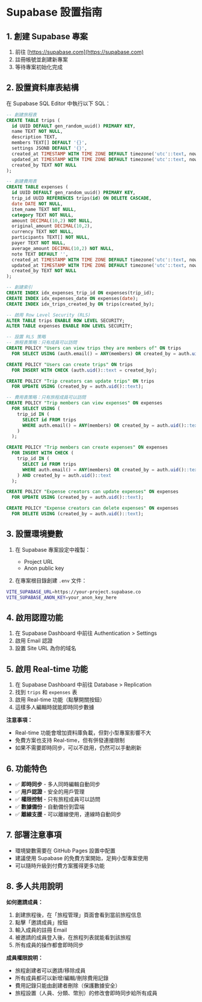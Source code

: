 # Supabase 設置指南

## 1. 創建 Supabase 專案

1. 前往 [https://supabase.com](https://supabase.com)
2. 註冊帳號並創建新專案
3. 等待專案初始化完成

## 2. 設置資料庫表結構

在 Supabase SQL Editor 中執行以下 SQL：

```sql
-- 創建旅程表
CREATE TABLE trips (
  id UUID DEFAULT gen_random_uuid() PRIMARY KEY,
  name TEXT NOT NULL,
  description TEXT,
  members TEXT[] DEFAULT '{}',
  settings JSONB DEFAULT '{}',
  created_at TIMESTAMP WITH TIME ZONE DEFAULT timezone('utc'::text, now()) NOT NULL,
  updated_at TIMESTAMP WITH TIME ZONE DEFAULT timezone('utc'::text, now()) NOT NULL,
  created_by TEXT NOT NULL
);

-- 創建費用表
CREATE TABLE expenses (
  id UUID DEFAULT gen_random_uuid() PRIMARY KEY,
  trip_id UUID REFERENCES trips(id) ON DELETE CASCADE,
  date DATE NOT NULL,
  item_name TEXT NOT NULL,
  category TEXT NOT NULL,
  amount DECIMAL(10,2) NOT NULL,
  original_amount DECIMAL(10,2),
  currency TEXT NOT NULL,
  participants TEXT[] NOT NULL,
  payer TEXT NOT NULL,
  average_amount DECIMAL(10,2) NOT NULL,
  note TEXT DEFAULT '',
  created_at TIMESTAMP WITH TIME ZONE DEFAULT timezone('utc'::text, now()) NOT NULL,
  updated_at TIMESTAMP WITH TIME ZONE DEFAULT timezone('utc'::text, now()) NOT NULL,
  created_by TEXT NOT NULL
);

-- 創建索引
CREATE INDEX idx_expenses_trip_id ON expenses(trip_id);
CREATE INDEX idx_expenses_date ON expenses(date);
CREATE INDEX idx_trips_created_by ON trips(created_by);

-- 啟用 Row Level Security (RLS)
ALTER TABLE trips ENABLE ROW LEVEL SECURITY;
ALTER TABLE expenses ENABLE ROW LEVEL SECURITY;

-- 設置 RLS 策略
-- 旅程表策略：只有成員可以訪問
CREATE POLICY "Users can view trips they are members of" ON trips
  FOR SELECT USING (auth.email() = ANY(members) OR created_by = auth.uid()::text);

CREATE POLICY "Users can create trips" ON trips
  FOR INSERT WITH CHECK (auth.uid()::text = created_by);

CREATE POLICY "Trip creators can update trips" ON trips
  FOR UPDATE USING (created_by = auth.uid()::text);

-- 費用表策略：只有旅程成員可以訪問
CREATE POLICY "Trip members can view expenses" ON expenses
  FOR SELECT USING (
    trip_id IN (
      SELECT id FROM trips 
      WHERE auth.email() = ANY(members) OR created_by = auth.uid()::text
    )
  );

CREATE POLICY "Trip members can create expenses" ON expenses
  FOR INSERT WITH CHECK (
    trip_id IN (
      SELECT id FROM trips 
      WHERE auth.email() = ANY(members) OR created_by = auth.uid()::text
    ) AND created_by = auth.uid()::text
  );

CREATE POLICY "Expense creators can update expenses" ON expenses
  FOR UPDATE USING (created_by = auth.uid()::text);

CREATE POLICY "Expense creators can delete expenses" ON expenses
  FOR DELETE USING (created_by = auth.uid()::text);
```

## 3. 設置環境變數

1. 在 Supabase 專案設定中複製：
   - Project URL
   - Anon public key

2. 在專案根目錄創建 `.env` 文件：
```bash
VITE_SUPABASE_URL=https://your-project.supabase.co
VITE_SUPABASE_ANON_KEY=your_anon_key_here
```

## 4. 啟用認證功能

1. 在 Supabase Dashboard 中前往 Authentication > Settings
2. 啟用 Email 認證
3. 設置 Site URL 為你的域名

## 5. 啟用 Real-time 功能

1. 在 Supabase Dashboard 中前往 Database > Replication
2. 找到 `trips` 和 `expenses` 表
3. 啟用 Real-time 功能（點擊開關按鈕）
4. 這樣多人編輯時就能即時同步數據

**注意事項：**
- Real-time 功能會增加資料庫負載，但對小型專案影響不大
- 免費方案也支持 Real-time，但有併發連接限制
- 如果不需要即時同步，可以不啟用，仍然可以手動刷新

## 6. 功能特色

- ✅ **即時同步** - 多人同時編輯自動同步
- ✅ **用戶認證** - 安全的用戶管理
- ✅ **權限控制** - 只有旅程成員可以訪問
- ✅ **數據備份** - 自動備份到雲端
- ✅ **離線支援** - 可以離線使用，連線時自動同步

## 7. 部署注意事項

- 環境變數需要在 GitHub Pages 設置中配置
- 建議使用 Supabase 的免費方案開始，足夠小型專案使用
- 可以隨時升級到付費方案獲得更多功能

## 8. 多人共用說明

**如何邀請成員：**
1. 創建旅程後，在「旅程管理」頁面會看到當前旅程信息
2. 點擊「邀請成員」按鈕
3. 輸入成員的註冊 Email
4. 被邀請的成員登入後，在旅程列表就能看到該旅程
5. 所有成員的操作都會即時同步

**成員權限說明：**
- 旅程創建者可以邀請/移除成員
- 所有成員都可以新增/編輯/刪除費用記錄
- 費用記錄只能由創建者刪除（保護數據安全）
- 旅程設置（人員、分類、幣別）的修改會即時同步給所有成員
